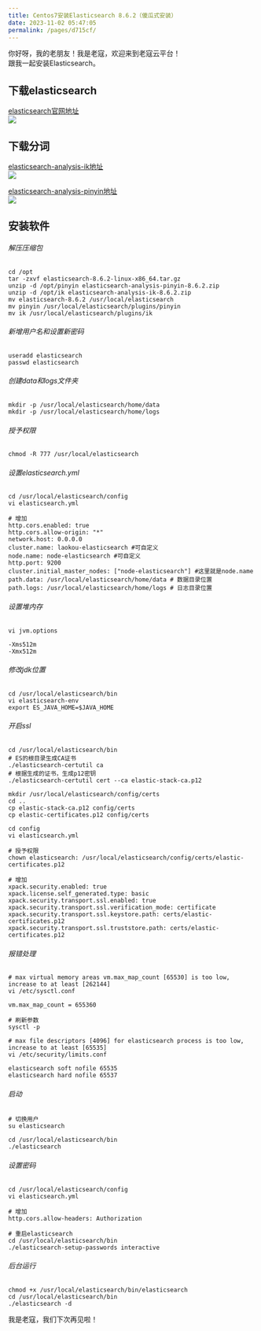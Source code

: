 ```yaml
---
title: Centos7安装Elasticsearch 8.6.2（傻瓜式安装）
date: 2023-11-02 05:47:05
permalink: /pages/d715cf/
---
```


你好呀，我的老朋友！我是老寇，欢迎来到老寇云平台！  
跟我一起安装Elasticsearch。

## 下载elasticsearch
<a target="_blank" href="https://www.elastic.co/cn/downloads/past-releases/elasticsearch-8-6-2">elasticsearch官网地址</a><br/>
<img src="/img/10/img.png">

## 下载分词
<a target='_blank' href='https://github.com/medcl/elasticsearch-analysis-ik/releases/tag/v8.6.2'>elasticsearch-analysis-ik地址</a><br/>
<img src="/img/10/img_1.png">

<a target='_blank' href='https://github.com/medcl/elasticsearch-analysis-pinyin/releases/tag/v8.6.2'>elasticsearch-analysis-pinyin地址</a><br/>
<img src="/img/10/img_2.png">

## 安装软件
###### 解压压缩包
```shell
cd /opt
tar -zxvf elasticsearch-8.6.2-linux-x86_64.tar.gz
unzip -d /opt/pinyin elasticsearch-analysis-pinyin-8.6.2.zip
unzip -d /opt/ik elasticsearch-analysis-ik-8.6.2.zip
mv elasticsearch-8.6.2 /usr/local/elasticsearch
mv pinyin /usr/local/elasticsearch/plugins/pinyin
mv ik /usr/local/elasticsearch/plugins/ik
```

###### 新增用户名和设置新密码
```shell
useradd elasticsearch
passwd elasticsearch
```

###### 创建data和logs文件夹
```shell
mkdir -p /usr/local/elasticsearch/home/data
mkdir -p /usr/local/elasticsearch/home/logs
```

###### 授予权限
```shell
chmod -R 777 /usr/local/elasticsearch
```

###### 设置elasticsearch.yml
```shell
cd /usr/local/elasticsearch/config
vi elasticsearch.yml
```
```shell
# 增加
http.cors.enabled: true
http.cors.allow-origin: "*"
network.host: 0.0.0.0
cluster.name: laokou-elasticsearch #可自定义
node.name: node-elasticsearch #可自定义
http.port: 9200
cluster.initial_master_nodes: ["node-elasticsearch"] #这里就是node.name
path.data: /usr/local/elasticsearch/home/data # 数据目录位置
path.logs: /usr/local/elasticsearch/home/logs # 日志目录位置
```

###### 设置堆内存
```shell
vi jvm.options
```
```shell
-Xms512m
-Xmx512m
```

###### 修改jdk位置
```shell
cd /usr/local/elasticsearch/bin
vi elasticsearch-env
export ES_JAVA_HOME=$JAVA_HOME
```

###### 开启ssl
```shell
cd /usr/local/elasticsearch/bin
# ES的根目录生成CA证书
./elasticsearch-certutil ca
# 根据生成的证书，生成p12密钥
./elasticsearch-certutil cert --ca elastic-stack-ca.p12
```
```shell
mkdir /usr/local/elasticsearch/config/certs
cd ..
cp elastic-stack-ca.p12 config/certs
cp elastic-certificates.p12 config/certs
```
```shell
cd config
vi elasticsearch.yml
```
```shell
# 授予权限
chown elasticsearch: /usr/local/elasticsearch/config/certs/elastic-certificates.p12
```
```shell
# 增加
xpack.security.enabled: true
xpack.license.self_generated.type: basic
xpack.security.transport.ssl.enabled: true
xpack.security.transport.ssl.verification_mode: certificate
xpack.security.transport.ssl.keystore.path: certs/elastic-certificates.p12
xpack.security.transport.ssl.truststore.path: certs/elastic-certificates.p12
```

###### 报错处理
```shell
# max virtual memory areas vm.max_map_count [65530] is too low, increase to at least [262144]
vi /etc/sysctl.conf
```
```shell
vm.max_map_count = 655360
```
```shell
# 刷新参数
sysctl -p
```
```shell
# max file descriptors [4096] for elasticsearch process is too low, increase to at least [65535]
vi /etc/security/limits.conf
```
```shell
elasticsearch soft nofile 65535
elasticsearch hard nofile 65537
```

###### 启动
```shell
# 切换用户
su elasticsearch
```
```shell
cd /usr/local/elasticsearch/bin
./elasticsearch
```

###### 设置密码
```shell
cd /usr/local/elasticsearch/config
vi elasticsearch.yml
```
```shell
# 增加
http.cors.allow-headers: Authorization
```
```shell
# 重启elasticsearch
cd /usr/local/elasticsearch/bin
./elasticsearch-setup-passwords interactive
```

###### 后台运行
```shell
chmod +x /usr/local/elasticsearch/bin/elasticsearch
cd /usr/local/elasticsearch/bin
./elasticsearch -d
```

我是老寇，我们下次再见啦！  